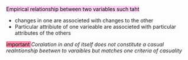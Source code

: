 <mark style="background: #FFB8EBA6;">Empirical relationship between two variables such taht</mark>
- changes in one are associeted with changes to the other 
- Particular attribiute of one varieable are associeted with particular attributes of the others 


<mark style="background: #FF5582A6;">important </mark>
*Coralation in and of itself does not constitute a casual realntionship beetwen to varaibles but matches one criteria  of casuality* 
